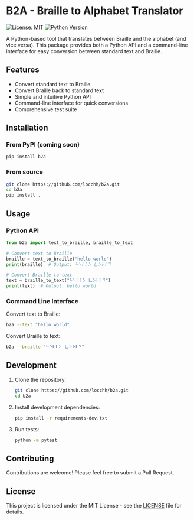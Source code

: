 # B2A - Braille to Alphabet Translator

[![License: MIT](https://img.shields.io/badge/License-MIT-yellow.svg)](https://opensource.org/licenses/MIT)
[![Python Version](https://img.shields.io/badge/python-3.6+-blue.svg)](https://www.python.org/downloads/)

A Python-based tool that translates between Braille and the alphabet (and vice versa). This package provides both a Python API and a command-line interface for easy conversion between standard text and Braille.

## Features

- Convert standard text to Braille
- Convert Braille back to standard text
- Simple and intuitive Python API
- Command-line interface for quick conversions
- Comprehensive test suite

## Installation

### From PyPI (coming soon)
```bash
pip install b2a
```

### From source
```bash
git clone https://github.com/locchh/b2a.git
cd b2a
pip install .
```

## Usage

### Python API

```python
from b2a import text_to_braille, braille_to_text

# Convert text to Braille
braille = text_to_braille("hello world")
print(braille)  # Output: ⠓⠑⠇⠇⠕ ⺃⠕⠗⠇⠙

# Convert Braille to text
text = braille_to_text("⠓⠑⠇⠇⠕ ⺃⠕⠗⠇⠙")
print(text)  # Output: hello world
```

### Command Line Interface

Convert text to Braille:
```bash
b2a --text "hello world"
```

Convert Braille to text:
```bash
b2a --braille "⠓⠑⠇⠇⠕ ⺃⠕⠗⠇⠙"
```

## Development

1. Clone the repository:
   ```bash
   git clone https://github.com/locchh/b2a.git
   cd b2a
   ```

2. Install development dependencies:
   ```bash
   pip install -r requirements-dev.txt
   ```

3. Run tests:
   ```bash
   python -m pytest
   ```

## Contributing

Contributions are welcome! Please feel free to submit a Pull Request.

## License

This project is licensed under the MIT License - see the [LICENSE](LICENSE) file for details.
